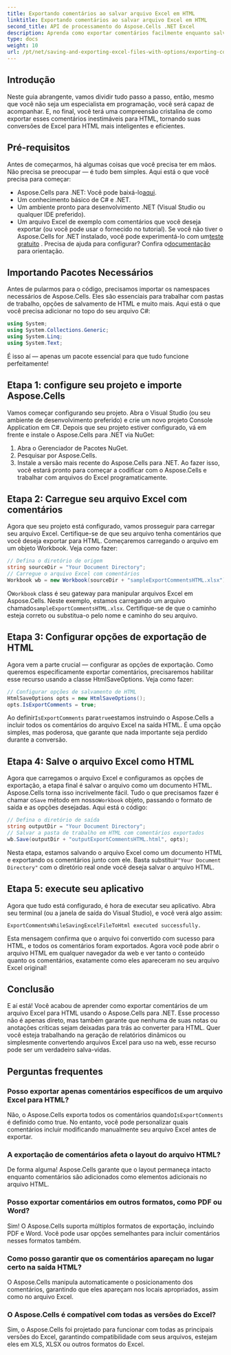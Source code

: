 ```yaml
---
title: Exportando comentários ao salvar arquivo Excel em HTML
linktitle: Exportando comentários ao salvar arquivo Excel em HTML
second_title: API de processamento do Aspose.Cells .NET Excel
description: Aprenda como exportar comentários facilmente enquanto salva arquivos do Excel em HTML usando Aspose.Cells para .NET. Siga este guia passo a passo para preservar anotações.
type: docs
weight: 10
url: /pt/net/saving-and-exporting-excel-files-with-options/exporting-comments/
---
```

## Introdução
Neste guia abrangente, vamos dividir tudo passo a passo, então, mesmo que você não seja um especialista em programação, você será capaz de acompanhar. E, no final, você terá uma compreensão cristalina de como exportar esses comentários inestimáveis para HTML, tornando suas conversões de Excel para HTML mais inteligentes e eficientes.
## Pré-requisitos
Antes de começarmos, há algumas coisas que você precisa ter em mãos. Não precisa se preocupar — é tudo bem simples. Aqui está o que você precisa para começar:
-  Aspose.Cells para .NET: Você pode baixá-lo[aqui](https://releases.aspose.com/cells/net/).
- Um conhecimento básico de C# e .NET.
- Um ambiente pronto para desenvolvimento .NET (Visual Studio ou qualquer IDE preferido).
- Um arquivo Excel de exemplo com comentários que você deseja exportar (ou você pode usar o fornecido no tutorial).
 Se você não tiver o Aspose.Cells for .NET instalado, você pode experimentá-lo com um[teste gratuito](https://releases.aspose.com/) . Precisa de ajuda para configurar? Confira o[documentação](https://reference.aspose.com/cells/net/) para orientação.
## Importando Pacotes Necessários
Antes de pularmos para o código, precisamos importar os namespaces necessários de Aspose.Cells. Eles são essenciais para trabalhar com pastas de trabalho, opções de salvamento de HTML e muito mais. Aqui está o que você precisa adicionar no topo do seu arquivo C#:
```csharp
using System;
using System.Collections.Generic;
using System.Linq;
using System.Text;
```
É isso aí — apenas um pacote essencial para que tudo funcione perfeitamente!
## Etapa 1: configure seu projeto e importe Aspose.Cells
Vamos começar configurando seu projeto. Abra o Visual Studio (ou seu ambiente de desenvolvimento preferido) e crie um novo projeto Console Application em C#. Depois que seu projeto estiver configurado, vá em frente e instale o Aspose.Cells para .NET via NuGet:
1. Abra o Gerenciador de Pacotes NuGet.
2. Pesquisar por Aspose.Cells.
3. Instale a versão mais recente do Aspose.Cells para .NET.
Ao fazer isso, você estará pronto para começar a codificar com o Aspose.Cells e trabalhar com arquivos do Excel programaticamente.
## Etapa 2: Carregue seu arquivo Excel com comentários
Agora que seu projeto está configurado, vamos prosseguir para carregar seu arquivo Excel. Certifique-se de que seu arquivo tenha comentários que você deseja exportar para HTML. Começaremos carregando o arquivo em um objeto Workbook.
Veja como fazer:
```csharp
// Defina o diretório de origem
string sourceDir = "Your Document Directory";
// Carregue o arquivo Excel com comentários
Workbook wb = new Workbook(sourceDir + "sampleExportCommentsHTML.xlsx");
```
 O`Workbook` class é seu gateway para manipular arquivos Excel em Aspose.Cells. Neste exemplo, estamos carregando um arquivo chamado`sampleExportCommentsHTML.xlsx`. Certifique-se de que o caminho esteja correto ou substitua-o pelo nome e caminho do seu arquivo.
## Etapa 3: Configurar opções de exportação de HTML
Agora vem a parte crucial — configurar as opções de exportação. Como queremos especificamente exportar comentários, precisaremos habilitar esse recurso usando a classe HtmlSaveOptions.
Veja como fazer:
```csharp
// Configurar opções de salvamento de HTML
HtmlSaveOptions opts = new HtmlSaveOptions();
opts.IsExportComments = true;
```
 Ao definir`IsExportComments` para`true`estamos instruindo o Aspose.Cells a incluir todos os comentários do arquivo Excel na saída HTML. É uma opção simples, mas poderosa, que garante que nada importante seja perdido durante a conversão.
## Etapa 4: Salve o arquivo Excel como HTML
 Agora que carregamos o arquivo Excel e configuramos as opções de exportação, a etapa final é salvar o arquivo como um documento HTML. Aspose.Cells torna isso incrivelmente fácil. Tudo o que precisamos fazer é chamar o`Save` método em nosso`Workbook` objeto, passando o formato de saída e as opções desejadas.
Aqui está o código:
```csharp
// Defina o diretório de saída
string outputDir = "Your Document Directory";
// Salvar a pasta de trabalho em HTML com comentários exportados
wb.Save(outputDir + "outputExportCommentsHTML.html", opts);
```
 Nesta etapa, estamos salvando o arquivo Excel como um documento HTML e exportando os comentários junto com ele. Basta substituir`"Your Document Directory"` com o diretório real onde você deseja salvar o arquivo HTML.
## Etapa 5: execute seu aplicativo
Agora que tudo está configurado, é hora de executar seu aplicativo. Abra seu terminal (ou a janela de saída do Visual Studio), e você verá algo assim:
```plaintext
ExportCommentsWhileSavingExcelFileToHtml executed successfully.
```
Esta mensagem confirma que o arquivo foi convertido com sucesso para HTML, e todos os comentários foram exportados. Agora você pode abrir o arquivo HTML em qualquer navegador da web e ver tanto o conteúdo quanto os comentários, exatamente como eles apareceram no seu arquivo Excel original!
## Conclusão
E aí está! Você acabou de aprender como exportar comentários de um arquivo Excel para HTML usando o Aspose.Cells para .NET. Esse processo não é apenas direto, mas também garante que nenhuma de suas notas ou anotações críticas sejam deixadas para trás ao converter para HTML. Quer você esteja trabalhando na geração de relatórios dinâmicos ou simplesmente convertendo arquivos Excel para uso na web, esse recurso pode ser um verdadeiro salva-vidas.
## Perguntas frequentes
### Posso exportar apenas comentários específicos de um arquivo Excel para HTML?  
 Não, o Aspose.Cells exporta todos os comentários quando`IsExportComments` é definido como true. No entanto, você pode personalizar quais comentários incluir modificando manualmente seu arquivo Excel antes de exportar.
### A exportação de comentários afeta o layout do arquivo HTML?  
De forma alguma! Aspose.Cells garante que o layout permaneça intacto enquanto comentários são adicionados como elementos adicionais no arquivo HTML.
### Posso exportar comentários em outros formatos, como PDF ou Word?  
Sim! O Aspose.Cells suporta múltiplos formatos de exportação, incluindo PDF e Word. Você pode usar opções semelhantes para incluir comentários nesses formatos também.
### Como posso garantir que os comentários apareçam no lugar certo na saída HTML?  
O Aspose.Cells manipula automaticamente o posicionamento dos comentários, garantindo que eles apareçam nos locais apropriados, assim como no arquivo Excel.
### O Aspose.Cells é compatível com todas as versões do Excel?  
Sim, o Aspose.Cells foi projetado para funcionar com todas as principais versões do Excel, garantindo compatibilidade com seus arquivos, estejam eles em XLS, XLSX ou outros formatos do Excel.